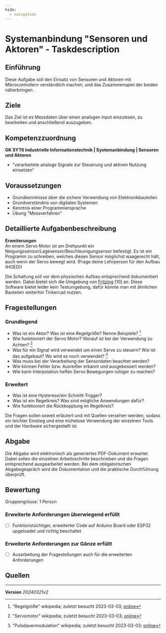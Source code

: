 ```yaml
---
hide:
  - navigation
---
```


# Systemanbindung "Sensoren und Aktoren" - Taskdescription

## Einführung
Diese Aufgabe soll den Einsatz von Sensoren und Aktoren mit Mikrocontrollern verständlich machen, und das Zusammenspiel der beiden näherbringen .

## Ziele
Das Ziel ist es Messdaten über einen analogen Input einzulesen, zu bearbeiten und anschließend auszugeben.

## Kompetenzzuordnung
**GK SYT6 Industrielle Informationstechnik | Systemanbindung | Sensoren und Aktoren**  

* "verarbeitete analoge Signale zur Steuerung und aktiven Nutzung einsetzen"

## Voraussetzungen
* Grundkenntnisse über die sichere Verwendung von Elektronikbauteilen
* Grundverständnis von digitalen Systemen
* Kenntnis einer Programmiersprache
* Übung "Messverfahren"

## Detaillierte Aufgabenbeschreibung
**Erweiterungen**  
An einem Servo Motor ist am Drehpunkt ein Neigungssensor/Lagesensor/Beschleunigungsensor befestigt. Es ist ein Programm zu schreiben, welches diesen Sensor möglichst waagerecht hält, auch wenn der Servo bewegt wird. (Frage deine Lehrperson für den Aufbau (HOED))

Die Schaltung soll vor dem physischen Aufbau entsprechend dokumentiert werden. Dabei bietet sich die Umgebung von [Fritzing](https://fritzing.org/home/) [10] an. Diese Software bietet leider kein Testumgebung, dafür könnte man mit ähnlichen Bauteilen weiterhin Tinkercad nutzen.

## Fragestellungen

### Grundlegend

* Was ist ein Aktor? Was ist eine Regelgröße? Nenne Beispiele? [^9]
* Wie funktioniert der Servo Motor? Worauf ist bei der Verwendung zu Achten? [^11]
* Was für ein Signal wird verwendet um einen Servo zu steuern? Wie ist das aufgebaut? Wo wird es noch verwendet? [^10]
* Was muss bei der Verarbeitung der Sensordaten beachtet werden?
* Wie können Fehler bzw. Ausreißer erkannt und ausgebessert werden?
* Wie kann Interpolation helfen Servo Bewegungen ruhiger zu machen?

### Erweitert

* Was ist eine Hysterese/ein Schmitt-Trigger?
* Was ist ein Regelkreis? Was sind mögliche Anwendungen dafür?
* Wie funktioniert die Rückkopplung im Regelkreis?

Die Fragen sollen soweit erläutert und mit Quellen versehen werden, sodass ein leichter Einstieg und eine mühelose Verwendung der einzelnen Tools und der Hardware sichergestellt ist.

## Abgabe
Die Abgabe wird elektronisch als generiertes PDF-Dokument erwartet. Dabei sollen die einzelnen Arbeitsschritte beschrieben und die Fragen entsprechend ausgearbeitet werden. Bei dem obligatorischen Abgabegespräch wird die Dokumentation und die praktische Durchführung überprüft.

## Bewertung
Gruppengrösse: 1 Person
### Erweiterte Anforderungen **überwiegend erfüllt**
- [ ] Funktionstüchtiger, erweiterter Code auf Arduino Board oder ESP32 upgeloadet und richtig beschaltet

### Erweiterte Anforderungen **zur Gänze erfüllt**
- [ ] Ausarbeitung der Fragestellungen auch für die erweiterten Anforderungen

## Quellen
[^1]: "Arduino Web Editor Plugin" Arduino Create; zuletzt besucht am 2019-10-17 [online](https://create.arduino.cc/getting-started/plugin)  
[^2]: "Arduino API Reference" [online](https://www.arduino.cc/reference/en/language/functions/analog-io/analogread/)  
[^3]: "Arduino Mega 2560" Arduino Shop; zuletzt besucht am 2019-10-17 [online](https://store.arduino.cc/arduino-mega-2560-rev3)  
[^4]: "Datasheet ATmega2560" Atmel [online](http://ww1.microchip.com/downloads/en/DeviceDoc/Atmel-2549-8-bit-AVR-Microcontroller-ATmega640-1280-1281-2560-2561_datasheet.pdf)   
[^5]: "Servo ansteuern" starthardware.org; zuletzt besucht 2021-02-27; [online](https://starthardware.org/servo/)  
[^6]: "Systemtechnik Theorie Unterlagen" elearning; zuletzt besucht 2020-02-15; [online](https://elearning.tgm.ac.at/course/view.php?id=1939)  
[^7]: "Fritzing 0.9.4 Download" (sponsored by MBorko) [online](https://fritzing.org/download/0.9.4/windows-64bit/fritzing.0.9.4.64.pc_and_dll.zip)     
[^8]: "NodeMCU ESP32" joy-it.net; zuletzt besucht am 2022-13-02 [online](https://joy-it.net/de/products/SBC-NodeMCU-ESP32)   
[^9]: "Regelgröße" wikipedia; zuletzt besucht 2023-03-03; [online](https://de.wikipedia.org/wiki/Regelgr%C3%B6%C3%9Fe)  
[^10]: "Pulsdauermodulation" wikipedia; zuletzt besucht 2023-03-03; [online](https://de.wikipedia.org/wiki/Pulsdauermodulation)  
[^11]: "Servomotor" wikipedia; zuletzt besucht 2023-03-03; [online](https://de.wikipedia.org/wiki/Servomotor)  
[^12]: "Elektronik für Informatiker" Dr. Manfred Rost, Dr. Sandro Wefel; zuletzt besucht 2023-03-03; [online](https://elearning.tgm.ac.at/pluginfile.php/73626/mod_resource/content/0/ElektronikFuerInformatiker_2013.pdf) [Kapitel 9]  


---
**Version** *20240321v2*

